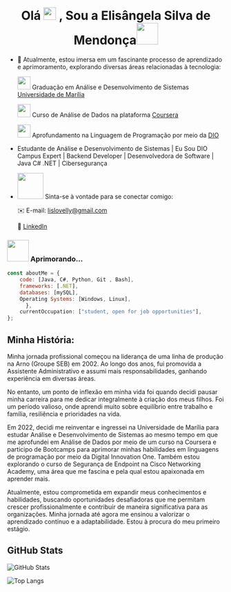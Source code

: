 <h1 align="center">Olá <img src="https://github.com/TheDudeThatCode/TheDudeThatCode/blob/master/Assets/Hi.gif" width="29px"> , Sou a Elisângela Silva de Mendonça<img src="https://media.giphy.com/media/mGcNjsfWAjY5AEZNw6/giphy.gif" width="50"></h1>


- 📖 Atualmente, estou imersa em um fascinante processo de aprendizado e aprimoramento, explorando diversas áreas relacionadas à tecnologia:
  
    <img src="https://media.giphy.com/media/fYSnHlufseco8Fh93Z/giphy.gif" width="30"> Graduação em Análise e Desenvolvimento de Sistemas [Universidade de Marília](https://www.unimar.br/)
 
    <img src="https://media.giphy.com/media/WUlplcMpOCEmTGBtBW/giphy.gif" width="30"> Curso de Análise de Dados na plataforma [Coursera](https://www.coursera.org/)
 
    <img src="https://media.giphy.com/media/WUlplcMpOCEmTGBtBW/giphy.gif" width="30"> Aprofundamento na Linguagem de Programação por meio da [DIO](https://www.dio.me/)

- Estudante de Análise e Desenvolvimento de Sistemas | Eu Sou DIO Campus Expert | Backend Developer | Desenvolvedora de Software | Java C# .NET | Cibersegurança


- <img src="https://media.giphy.com/media/LnQjpWaON8nhr21vNW/giphy.gif" width="60"> Sinta-se à vontade para se conectar comigo:
  
  ✉️ E-mail: lislovelly@gmail.com
  
  🔗 [LinkedIn](https://www.linkedin.com/in/elisangelasilvademendonca)

### <img src="https://media.giphy.com/media/VgCDAzcKvsR6OM0uWg/giphy.gif" width="50"> Aprimorando... 

```javascript
const aboutMe = {
    code: [Java, C#, Python, Git , Bash],
    frameworks: [.NET],         
    databases: [mySQL],
    Operating Systems: [Windows, Linux],
      },
    currentOccupation: ["student, open for job opportunities"],
};
```

 
## Minha História:

Minha jornada profissional começou na liderança de uma linha de produção na Arno (Groupe SEB) em 2002. Ao longo dos anos, fui promovida a Assistente Administrativo e assumi mais responsabilidades, ganhando experiência em diversas áreas. 

No entanto, um ponto de inflexão em minha vida foi quando decidi pausar minha carreira para me dedicar integralmente à criação dos meus filhos. Foi um período valioso, onde aprendi muito sobre equilíbrio entre trabalho e família, resiliência e prioridades na vida.

Em 2022, decidi me reinventar e ingressei na Universidade de Marília para estudar Análise e Desenvolvimento de Sistemas ao mesmo tempo em que me aprofundei em Análise de Dados por meio de um curso na Coursera e participo de Bootcamps para aprimorar minhas habilidades em linguagens de programação por meio da Digital Innovation One. Também estou explorando o curso de Segurança de Endpoint na Cisco Networking Academy, uma área que me fascina e pela qual estou apaixonada em aprender mais.

Atualmente, estou comprometida em expandir meus conhecimentos e habilidades, buscando oportunidades desafiadoras que me permitam crescer profissionalmente e contribuir de maneira significativa para as organizações. Minha jornada até agora me ensinou a valorizar o aprendizado contínuo e a adaptabilidade. Estou à procura do meu primeiro estágio.

## GitHub Stats

![GitHub Stats](https://github-readme-stats.vercel.app/api?username=lislovelly&theme=transparent&bg_color=000&border_color=30A3DC&show_icons=true&icon_color=30A3DC&title_color=E94D5F&text_color=FFF)

![Top Langs](https://github-readme-stats-git-masterrstaa-rickstaa.vercel.app/api/top-langs/?username=lislovelly&layout=compact&bg_color=000&border_color=30A3DC&title_color=E94D5F&text_color=FFF)









<!---
lislovelly/lislovelly is a ✨ special ✨ repository because its `README.md` (this file) appears on your GitHub profile.
You can click the Preview link to take a look at your changes.
--->
